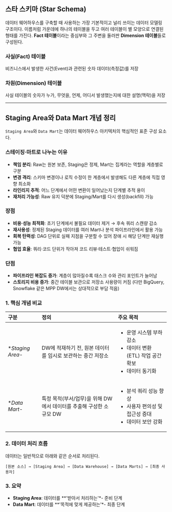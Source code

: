 
## 스타 스키마 (Star Schema)
데이터 웨어하우스를 구축할 때 사용하는 가장 기본적이고 널리 쓰이는 데이터 모델링 구조이다.
이름처럼 가운데에 하나의 테이블을 두고 여러 테이블이 별 모양으로 연결된 형태를 가진다.
**Fact 테이블**이라는 중심부와 그 주변을 둘러싼 **Dimension 테이블**들로 구성된다.

### 사실(Fact) 테이블
비즈니스에서 발생한 사건(Event)과 관련된 숫자 데이터(측정값)를 저장

### 차원(Dimension) 테이블
사실 테이블의 숫자가 누가, 무엇을, 언제, 어디서 발생했는지에 대한 설명(맥락)을 저장

--- 

## Staging Area와 Data Mart 개념 정리
`Staging Area`와 `Data Mart`는 데이터 웨어하우스 아키텍처의 핵심적인 표준 구성 요소다.

### 스테이징·마트로 나누는 이유

- **책임 분리**: Raw는 원본 보존, Staging은 정제, Mart는 집계라는 역할을 계층별로 구분
- **변경 격리**: 스키마 변경이나 로직 수정이 한 계층에서 발생해도 다른 계층에 직접 영향 최소화
- **라인리지 추적**: 어느 단계에서 어떤 변환이 일어났는지 단계별 추적 용이
- **재처리 가능성**: Raw 유지 덕분에 Staging/Mart를 다시 생성(backfill) 가능

### 장점

- **비용·성능 최적화**: 초기 단계에서 불필요 데이터 제거 → 후속 쿼리 스캔량 감소
- **재사용성**: 정제된 Staging 데이터를 여러 Mart나 분석 파이프라인에서 활용 가능
- **회복 탄력성**: DAG 단위로 실패 지점을 구분할 수 있어 장애 시 해당 단계만 재실행 가능
- **협업 효율**: 쿼리·코드 단위가 작아져 코드 리뷰·테스트·협업이 쉬워짐

### 단점

- **파이프라인 복잡도 증가**: 계층이 많아질수록 태스크 수와 관리 포인트가 늘어남
- **스토리지 비용 증가**: 중간 테이블 보관으로 저장소 사용량이 커짐 (다만 BigQuery, Snowflake 같은 MPP DW에서는 상대적으로 부담 적음)

### 1. 핵심 개념 비교

| 구분 | 정의 | 주요 목적 |
| :--- | :--- | :--- |
| **Staging Area*- | DW에 적재하기 전, 원본 데이터를 임시로 보관하는 중간 저장소 | <ul><li>운영 시스템 부하 감소</li><li>데이터 변환(ETL) 작업 공간 확보</li><li>데이터 동기화</li></ul> |
| **Data Mart*- | 특정 목적(부서/업무)을 위해 DW에서 데이터를 추출해 구성한 소규모 DW | <ul><li>분석 쿼리 성능 향상</li><li>사용자 편의성 및 접근성 증대</li><li>데이터 보안 강화</li></ul> |

### 2. 데이터 처리 흐름
데이터는 일반적으로 아래와 같은 순서로 처리된다.

`[원본 소스] → [Staging Area] → [Data Warehouse] → [Data Marts] → [최종 사용자]`

### 3. 요약

-   **Staging Area**: 데이터를 **'받아서 처리하는'*- 준비 단계
-   **Data Mart**: 데이터를 **'목적에 맞게 제공하는'*- 최종 단계



